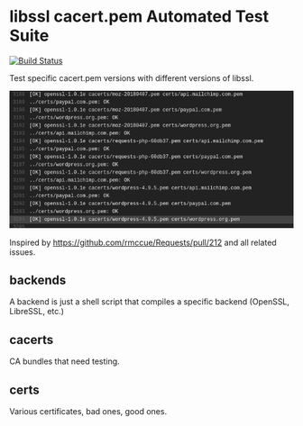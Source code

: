 # libssl cacert.pem Automated Test Suite

[![Build Status](https://travis-ci.org/soulseekah/libssl-cacert-tests.svg?branch=master)](https://travis-ci.org/soulseekah/libssl-cacert-tests)

Test specific cacert.pem versions with different versions of libssl.

![WordPress](https://raw.githubusercontent.com/soulseekah/libssl-cacert-tests/master/screenshot.png)

Inspired by https://github.com/rmccue/Requests/pull/212 and all related issues.

## backends

A backend is just a shell script that compiles a specific backend (OpenSSL, LibreSSL, etc.)

## cacerts

CA bundles that need testing.

## certs 

Various certificates, bad ones, good ones.
